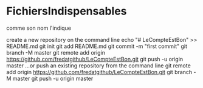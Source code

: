 # FichiersIndispensables
comme son nom l'indique

create a new repository on the command line
echo "# LeCompteEstBon" >> README.md
git init
git add README.md
git commit -m "first commit"
git branch -M master
git remote add origin https://github.com/fredatgithub/LeCompteEstBon.git
git push -u origin master
…or push an existing repository from the command line
git remote add origin https://github.com/fredatgithub/LeCompteEstBon.git
git branch -M master
git push -u origin master

